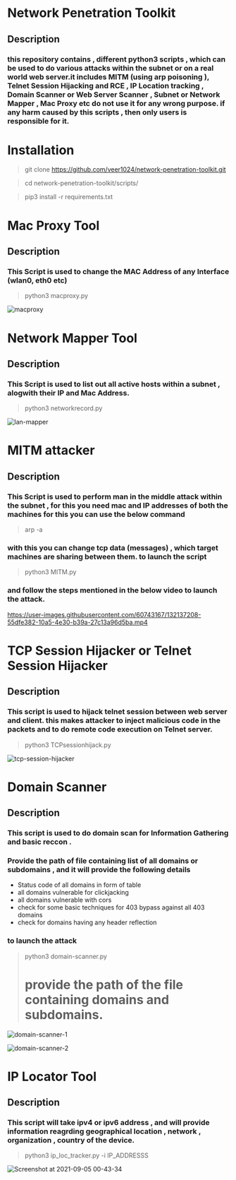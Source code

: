 # Network Penetration Toolkit
## Description
### this repository contains , different python3 scripts , which can be used to do various attacks within the subnet or on a real world web server.it includes MITM (using arp poisoning ), Telnet Session Hijacking and RCE , IP Location tracking , Domain Scanner or Web Server Scanner , Subnet or Network Mapper , Mac Proxy etc do not use it for any wrong purpose. if any harm caused by this scripts , then only users is responsible for it.

# Installation 
> git clone https://github.com/veer1024/network-penetration-toolkit.git

> cd network-penetration-toolkit/scripts/

> pip3 install -r requirements.txt


# Mac Proxy Tool
## **Description** 
### This Script is used to change the MAC Address of any Interface (wlan0, eth0 etc)
> python3 macproxy.py

![macproxy](https://user-images.githubusercontent.com/60743167/132130283-d9ad088c-ddea-42a3-914a-1f686a44c963.png)


# Network Mapper Tool
## **Description**
### This Script is used to list out all active hosts within a subnet , alogwith their IP and Mac Address.
> python3 networkrecord.py

![lan-mapper](https://user-images.githubusercontent.com/60743167/132130593-f8398b38-9ece-42e3-95ca-dfe64d52cbd4.png)

# MITM attacker
## **Description**
### This Script is used to perform man in the middle attack within the subnet , for this you need mac and IP addresses of both the machines for this you can use the below command 
> arp -a

### with this you can change tcp data (messages) , which target machines are sharing between them. to launch the script 
> python3 MITM.py

### and follow the steps mentioned in the below video to launch the attack.


https://user-images.githubusercontent.com/60743167/132137208-55dfe382-10a5-4e30-b39a-27c13a96d5ba.mp4

# TCP Session Hijacker or Telnet Session Hijacker
## **Description**
### This script is used to hijack telnet session between web server and client. this makes attacker to inject malicious code in the packets and to do remote code execution on Telnet server.
> python3 TCPsessionhijack.py

![tcp-session-hijacker](https://user-images.githubusercontent.com/60743167/132137629-afe305c3-7dab-4f37-8a2a-86ecbb17ff10.png)


# Domain Scanner 
## **Description**
### This script is used to do domain scan for Information Gathering and basic reccon . 
### Provide the path of file containing list of all domains or subdomains , and it will provide the following details
- Status code of all domains in form of table
- all domains vulnerable for clickjacking
- all domains vulnerable with cors
- check for some basic techniques for 403 bypass against all 403 domains
- check for domains having any header reflection

### to launch the attack
> python3 domain-scanner.py
> # provide the path of the file containing domains and subdomains.

![domain-scanner-1](https://user-images.githubusercontent.com/60743167/132132134-59d18cb9-be3a-4b48-8eef-c0e9c214e23a.png)

![domain-scanner-2](https://user-images.githubusercontent.com/60743167/132132289-908ea233-851b-4eed-b424-c4f1c7c0c88c.png)


# IP Locator Tool
## **Description**
### This script will take ipv4 or ipv6 address , and will provide information reagrding geographical location , network , organization , country of the device.
> python3 ip_loc_tracker.py -i IP_ADDRESSS

![Screenshot at 2021-09-05 00-43-34](https://user-images.githubusercontent.com/60743167/132137985-163dc5eb-4424-4954-bc52-f9139695aa3c.png)


